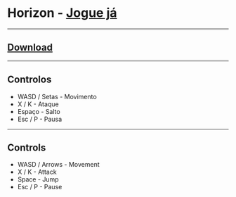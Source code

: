 # Horizon - [Jogue já](https://techplays.github.io/horizon/index.html)
***
## [Download](https://drive.google.com/open?id=18oxU-AAlW7gL-CUPMs3jQJUPDXIxu_n-)
***
## Controlos 
- WASD / Setas - Movimento
- X / K - Ataque
- Espaço - Salto
- Esc / P - Pausa
***
## Controls
- WASD / Arrows - Movement
- X / K - Attack
- Space - Jump
- Esc / P - Pause
